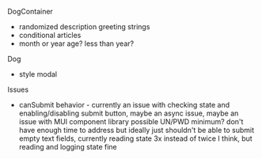 DogContainer
 * randomized description greeting strings
 * conditional articles
 * month or year age? less than year?

Dog
* style modal

Issues
* canSubmit behavior - currently an issue with checking state and enabling/disabling submit button, maybe an async issue, maybe an issue with MUI component library possible UN/PWD minimum? don't have enough time to address but ideally just shouldn't be able to submit empty text fields, currently reading state 3x instead of twice I think, but reading and logging state fine

